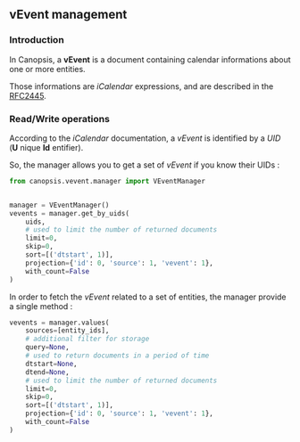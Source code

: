 ## vEvent management

### Introduction

In Canopsis, a **vEvent** is a document containing calendar informations
about one or more entities.

Those informations are *iCalendar* expressions, and are described in the
[RFC2445](ftp://ftp.rfc-editor.org/in-notes/rfc2445.txt).

### Read/Write operations

According to the *iCalendar* documentation, a *vEvent* is identified by
a *UID* (**U** nique **Id** entifier).

So, the manager allows you to get a set of *vEvent* if you know their
UIDs :

```python
from canopsis.vevent.manager import VEventManager


manager = VEventManager()
vevents = manager.get_by_uids(
    uids,
    # used to limit the number of returned documents
    limit=0,
    skip=0,
    sort=[('dtstart', 1)],
    projection={'id': 0, 'source': 1, 'vevent': 1},
    with_count=False
)
```

In order to fetch the *vEvent* related to a set of entities, the manager
provide a single method :

```python
vevents = manager.values(
    sources=[entity_ids],
    # additional filter for storage
    query=None,
    # used to return documents in a period of time
    dtstart=None,
    dtend=None,
    # used to limit the number of returned documents
    limit=0,
    skip=0,
    sort=[('dtstart', 1)],
    projection={'id': 0, 'source': 1, 'vevent': 1},
    with_count=False
)
```
